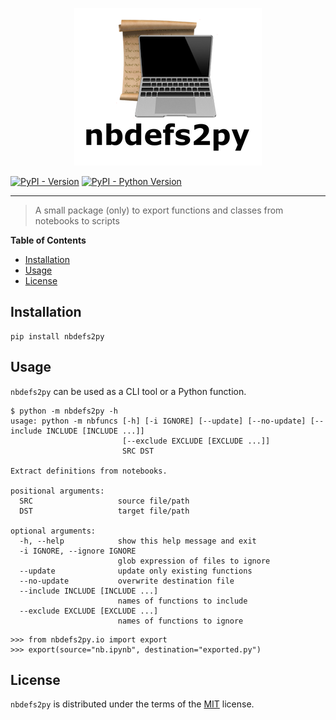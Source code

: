 <p align="center">
  <a href="https://github.com/datarootsio/nbdefs2py"><img alt="logo" src="https://raw.githubusercontent.com/datarootsio/nbdefs2py/main/logo.png"></a>
</p>

[![PyPI - Version](https://img.shields.io/pypi/v/nbdefs.svg)](https://pypi.org/project/nbdefs2py)
[![PyPI - Python Version](https://img.shields.io/pypi/pyversions/nbdefs2py.svg)](https://pypi.org/project/nbdefs2py)

-----

> A small package (only) to export functions and classes from notebooks to scripts

**Table of Contents**

- [Installation](#installation)
- [Usage](#usage)
- [License](#license)

## Installation

```console
pip install nbdefs2py
```

## Usage

`nbdefs2py` can be used as a CLI tool or a Python function.

```console
$ python -m nbdefs2py -h
usage: python -m nbfuncs [-h] [-i IGNORE] [--update] [--no-update] [--include INCLUDE [INCLUDE ...]]
                         [--exclude EXCLUDE [EXCLUDE ...]]
                         SRC DST

Extract definitions from notebooks.

positional arguments:
  SRC                   source file/path
  DST                   target file/path

optional arguments:
  -h, --help            show this help message and exit
  -i IGNORE, --ignore IGNORE
                        glob expression of files to ignore
  --update              update only existing functions
  --no-update           overwrite destination file
  --include INCLUDE [INCLUDE ...]
                        names of functions to include
  --exclude EXCLUDE [EXCLUDE ...]
                        names of functions to ignore
```

```python3
>>> from nbdefs2py.io import export
>>> export(source="nb.ipynb", destination="exported.py")
```

## License

`nbdefs2py` is distributed under the terms of the [MIT](https://spdx.org/licenses/MIT.html) license.
